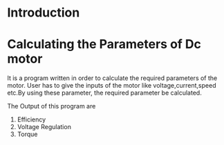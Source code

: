 # Introduction
# Calculating the Parameters of Dc motor
It is a program written in order to calculate the required parameters of the motor. User has to give the inputs of the motor like voltage,current,speed etc.By using these parameter, the required parameter be calculated.

The Output of this program are
1. Efficiency
2. Voltage Regulation
3. Torque
